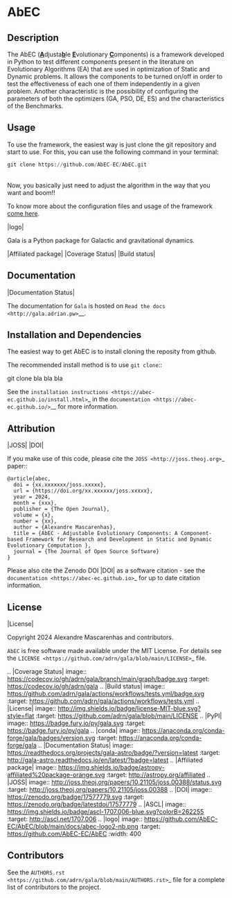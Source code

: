 # AbEC


## Description
The AbEC (<ins>**A**</ins>djusta<ins>**b**</ins>le <ins>**E**</ins>volutionary <ins>**C**</ins>omponents) is a framework developed in Python to test different 
components present in the literature on Evolutionary Algorithms (EA) that are 
used in optimization of Static and Dynamic problems. It allows the components to be turned 
on/off in order to test the effectiveness of each one of them independently in a given 
problem.
Another characteristic is the possibility of configuring the parameters of both the 
optimizers (GA, PSO, DE, ES) and the characteristics of the Benchmarks.

## Usage

To use the framework, the easiest way is just clone the git repository and start to use.
For this, you can use the following command in your terminal:
 
```python
git clone https://github.com/AbEC-EC/AbEC.git
```

<br>
Now, you basically just need to adjust the algorithm in the way that you want and boom!!

<br>

To know more about the configuration files and usage of the framework [come here](https://abec-ec.github.io).

|logo|

Gala is a Python package for Galactic and gravitational dynamics.

|Affiliated package| |Coverage Status| |Build status|

Documentation
-------------

|Documentation Status|

The documentation for ``Gala`` is hosted on `Read the docs
<http://gala.adrian.pw>`__.

Installation and Dependencies
-----------------------------

The easiest way to get AbEC is to install cloning the reposity from github.

The recommended install method is to use ``git clone``::

   git clone bla bla bla

See the `installation
instructions <https://abec-ec.github.io/install.html>`_ in the
`documentation <https://abec-ec.github.io/>`__ for more information.

Attribution
-----------

|JOSS| |DOI|

If you make use of this code, please cite the `JOSS <http://joss.theoj.org>`_
paper::

    @article{abec,
      doi = {xx.xxxxxxx/joss.xxxxx},
      url = {https://doi.org/xx.xxxxxx/joss.xxxxx},
      year = 2024,
      month = {xxx},
      publisher = {The Open Journal},
      volume = {x},
      number = {xx},
      author = {Alexandre Mascarenhas},
      title = {AbEC - Adjustable Evolutionary Components: A Component-based Framework for Research and Development in Static and Dynamic Evolutionary Computation },
      journal = {The Journal of Open Source Software}
    }

Please also cite the Zenodo DOI |DOI| as a software citation - see the
`documentation
<https://abec-ec.github.io>`_ for up
to date citation information.

License
-------

|License|

Copyright 2024 Alexandre Mascarenhas and contributors.

``AbEC`` is free software made available under the MIT License. For details see
the `LICENSE <https://github.com/adrn/gala/blob/main/LICENSE>`_ file.

.. |Coverage Status| image:: https://codecov.io/gh/adrn/gala/branch/main/graph/badge.svg
   :target: https://codecov.io/gh/adrn/gala
.. |Build status| image:: https://github.com/adrn/gala/actions/workflows/tests.yml/badge.svg
   :target: https://github.com/adrn/gala/actions/workflows/tests.yml
.. |License| image:: http://img.shields.io/badge/license-MIT-blue.svg?style=flat
   :target: https://github.com/adrn/gala/blob/main/LICENSE
.. |PyPI| image:: https://badge.fury.io/py/gala.svg
   :target: https://badge.fury.io/py/gala
.. |conda| image:: https://anaconda.org/conda-forge/gala/badges/version.svg
   :target: https://anaconda.org/conda-forge/gala
.. |Documentation Status| image:: https://readthedocs.org/projects/gala-astro/badge/?version=latest
   :target: http://gala-astro.readthedocs.io/en/latest/?badge=latest
.. |Affiliated package| image:: https://img.shields.io/badge/astropy-affiliated%20package-orange.svg
   :target: http://astropy.org/affiliated
.. |JOSS| image:: http://joss.theoj.org/papers/10.21105/joss.00388/status.svg
   :target: http://joss.theoj.org/papers/10.21105/joss.00388
.. |DOI| image:: https://zenodo.org/badge/17577779.svg
   :target: https://zenodo.org/badge/latestdoi/17577779
.. |ASCL| image:: https://img.shields.io/badge/ascl-1707.006-blue.svg?colorB=262255
   :target: http://ascl.net/1707.006
.. |logo| image:: https://github.com/AbEC-EC/AbEC/blob/main/docs/abec-logo2-nb.png
   :target: https://github.com/AbEC-EC/AbEC
   :width: 400

Contributors
------------

See the `AUTHORS.rst <https://github.com/adrn/gala/blob/main/AUTHORS.rst>`_
file for a complete list of contributors to the project.

